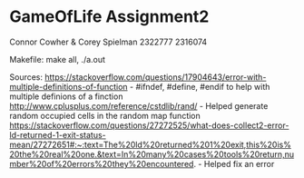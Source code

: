 # GameOfLife Assignment2
Connor Cowher & Corey Spielman
2322777         2316074

Makefile: make all, ./a.out

Sources:
  https://stackoverflow.com/questions/17904643/error-with-multiple-definitions-of-function - #ifndef, #define, #endif to help with multiple definions of a finction
    http://www.cplusplus.com/reference/cstdlib/rand/ - Helped generate random occupied cells in the random map function
    https://stackoverflow.com/questions/27272525/what-does-collect2-error-ld-returned-1-exit-status-mean/27272651#:~:text=The%20ld%20returned%201%20exit,this%20is%20the%20real%20one.&text=In%20many%20cases%20tools%20return,number%20of%20errors%20they%20encountered. - Helped fix an error 
    
